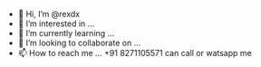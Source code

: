 - 👋 Hi, I’m @rexdx
- 👀 I’m interested in ...
- 🌱 I’m currently learning ...
- 💞️ I’m looking to collaborate on ...
- 📫 How to reach me ... +91 8271105571 can call or watsapp me 

<!---
rexdx/rexdx is a ✨ special ✨ repository because its `README.md` (this file) appears on your GitHub profile.
You can click the Preview link to take a look at your changes.
--->
